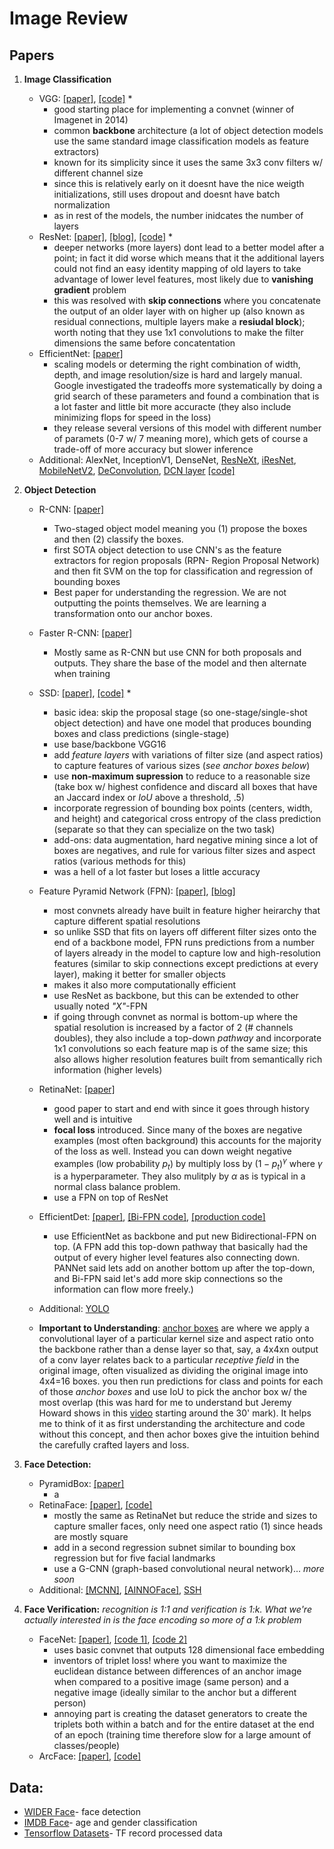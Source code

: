 # Image Review

## Papers
1. **Image Classification**
    * VGG: [[paper]](https://arxiv.org/pdf/1409.1556.pdf), [[code]](https://github.com/dragen1860/TensorFlow-2.x-Tutorials/blob/master/06-CIFAR-VGG/network.py) *
        * good starting place for implementing a convnet (winner of Imagenet in 2014)
        * common **backbone** architecture (a lot of object detection models use the same standard image classification models as feature extractors)
        * known for its simplicity since it uses the same 3x3 conv filters w/ different channel size
        * since this is relatively early on it doesnt have the nice weigth initializations, still uses dropout and doesnt have batch normalization
        * as in rest of the models, the number inidcates the number of layers
    * ResNet: [[paper]](https://arxiv.org/pdf/1512.03385.pdf), [[blog]](https://towardsdatascience.com/residual-blocks-building-blocks-of-resnet-fd90ca15d6ec), [[code]](https://github.com/calmisential/TensorFlow2.0_ResNet/tree/master/models) *
        * deeper networks (more layers) dont lead to a better model after a point; in fact it did worse which means that it the additional layers could not find an easy identity mapping of old layers to take advantage of lower level features, most likely due to **vanishing gradient** problem
        * this was resolved with **skip connections** where you concatenate the output of an older layer with on higher up (also known as residual connections, multiple layers make a **resiudal block**); worth noting that they use 1x1 convolutions to make the filter dimensions the same before concatentation
    * EfficientNet: [[paper]](https://arxiv.org/pdf/1905.11946v3.pdf)
        * scaling models or determing the right combination of width, depth, and image resolution/size is hard and largely manual. Google investigated the tradeoffs more systematically by doing a grid search of these parameters and found a combination that is a lot faster and little bit more accuracte (they also include minimizing flops for speed in the loss)
        * they release several versions of this model with different number of paramets (0-7 w/ 7 meaning more), which gets of course a trade-off of more accuracy but slower inference
    * Additional: AlexNet, InceptionV1, DenseNet, [ResNeXt](https://arxiv.org/pdf/1611.05431.pdf), [iResNet](https://arxiv.org/pdf/2004.04989.pdf), [MobileNetV2](https://arxiv.org/pdf/1801.04381.pdf), [DeConvolution](https://arxiv.org/pdf/1905.11926.pdf), [DCN layer](https://arxiv.org/pdf/1703.06211.pdf) [[code]](https://github.com/DHZS/tf-deformable-conv-layer/blob/master/nets/deformable_conv_layer.py)

2. **Object Detection**
    * R-CNN: [[paper]](https://arxiv.org/pdf/1311.2524.pdf)
        * Two-staged object model meaning you (1) propose the boxes and then (2) classify the boxes.
        * first SOTA object detection to use CNN's as the feature extractors for region proposals (RPN- Region Proposal Network) and then fit SVM on the top for classification and regression of bounding boxes
        * Best paper for understanding the regression. We are not outputting the points themselves. We are learning a transformation onto our anchor boxes. 
    * Faster R-CNN: [[paper]](https://arxiv.org/pdf/1506.01497.pdf)
        * Mostly same as R-CNN but use CNN for both proposals and outputs. They share the base of the model and then alternate when training
    * SSD: [[paper]](https://arxiv.org/pdf/1512.02325.pdf), [[code]](https://github.com/ChunML/ssd-tf2/blob/master/network.py) *
        * basic idea: skip the proposal stage (so one-stage/single-shot object detection) and have one model that produces bounding boxes and class predictions (single-stage)
        * use base/backbone VGG16
        * add *feature layers* with variations of filter size (and aspect ratios) to capture features of various sizes (*see anchor boxes below*)
        * use **non-maximum supression** to reduce to a reasonable size (take box w/ highest confidence and discard all boxes that have an Jaccard index or *IoU* above a threshold, .5)
        * incorporate regression of bounding box points (centers, width, and height) and categorical cross entropy of the class prediction (separate so that they can specialize on the two task)
        * add-ons: data augmentation, hard negative mining since a lot of boxes are negatives, and rule for various filter sizes and aspect ratios (various methods for this)
        * was a hell of a lot faster but loses a little accuracy
    * Feature Pyramid Network (FPN): [[paper]](https://arxiv.org/pdf/1612.03144.pdf), [[blog]](https://medium.com/@jonathan_hui/understanding-feature-pyramid-networks-for-object-detection-fpn-45b227b9106c)
        * most convnets already have built in feature higher heirarchy that capture different spatial resolutions
        * so unlike SSD that fits on layers off different filter sizes onto the end of a backbone model, FPN runs predictions from a number of layers already in the model to capture low and high-resolution features (similar to skip connections except predictions at every layer), making it better for smaller objects
        * makes it also more computationally efficient
        * use ResNet as backbone, but this can be extended to other usually noted *\"X\"*-FPN
        * if going through convnet as normal is bottom-up where the spatial resolution is increased by a factor of 2 (# channels doubles), they also include a top-down *pathway* and incorporate 1x1 convolutions so each feature map is of the same size; this also allows higher resolution features built from semantically rich information (higher levels) 
    * RetinaNet: [[paper]](https://arxiv.org/pdf/1708.02002.pdf)
        * good paper to start and end with since it goes through history well and is intuitive
        * **focal loss** introduced. Since many of the boxes are negative examples (most often background) this accounts for the majority of the loss as well. Instead you can down weight negative examples (low probability $p_{t}$) by multiply loss by $(1-p_{t})^\gamma$ where $\gamma$ is a hyperparameter. They also mulitply by $\alpha$ as is typical in a normal class balance problem.
        * use a FPN on top of ResNet
    * EfficientDet: [[paper]](https://arxiv.org/pdf/1911.09070.pdf), [[Bi-FPN code]](https://github.com/yongqyu/BiFPN-tf2/blob/master/layer.py), [[production code]](https://github.com/google/automl/tree/master/efficientdet)
        * use EfficientNet as backbone and put new Bidirectional-FPN on top. (A FPN add this top-down pathway that basically had the output of every higher level features also connecting down. PANNet said lets add on another bottom up after the top-down, and Bi-FPN said let's add more skip connections so the information can flow more freely.)
    
    * Additional: [YOLO](https://arxiv.org/pdf/1506.02640.pdf)
    * **Important to Understanding**: [anchor boxes](https://d2l.ai/chapter_computer-vision/anchor.html) are where we apply a convolutional layer of a particular kernel size and aspect ratio onto the backbone rather than a dense layer so that, say, a 4x4xn output of a conv layer relates back to a particular *receptive field* in the original image, often visualized as dividing the original image into 4x4=16 boxes. you then run predictions for class and points for each of those *anchor boxes* and use IoU to pick the anchor box w/ the most overlap (this was hard for me to understand but Jeremy Howard shows in this [video](youtube.com/watch?v=0frKXR-2PBY) starting around the 30' mark). It helps me to think of it as first understanding the architecture and code without this concept, and then achor boxes give the intuition behind the carefully crafted layers and loss.
    
3. **Face Detection:**
    * PyramidBox: [[paper]](https://arxiv.org/pdf/1803.07737v2.pdf)
        * a
    * RetinaFace: [[paper]](https://arxiv.org/pdf/1905.00641v2.pdf), [[code]](https://github.com/peteryuX/retinaface-tf2/blob/master/modules/models.py)
        * mostly the same as RetinaNet but reduce the stride and sizes to capture smaller faces, only need one aspect ratio (1) since heads are mostly square
        * add in a second regression subnet similar to bounding box regression but for five facial landmarks
        * use a G-CNN (graph-based convolutional neural network)... *more soon*
    * Additional: [[MCNN]](https://arxiv.org/ftp/arxiv/papers/1604/1604.02878.pdf), [[AINNOFace]](https://arxiv.org/pdf/1905.01585v3.pdf), [SSH](https://arxiv.org/pdf/1708.03979.pdf)

4. **Face Verification:**
    *recognition is 1:1 and verification is 1:k. What we're actually interested in is the face encoding so more of a 1:k problem*
    * FaceNet: [[paper]](https://arxiv.org/pdf/1503.03832.pdf), [[code 1]](https://github.com/sainimohit23/FaceNet-Real-Time-face-recognition/blob/master/train_triplet.py), [[code 2]](https://omoindrot.github.io/triplet-loss)
        * uses basic convnet that outputs 128 dimensional face embedding
        * inventors of triplet loss! where you want to maximize the euclidean distance between differences of an anchor image when compared to a positive image (same person) and a negative image (ideally similar to the anchor but a different person)
        * annoying part is creating the dataset generators to create the triplets both within a batch and for the entire dataset at the end of an epoch (training time therefore slow for a large amount of classes/people)
    * ArcFace: [[paper]](https://arxiv.org/pdf/1801.07698.pdf), [[code]](https://github.com.cnpmjs.org/peteryuX/arcface-tf2)
    
    
    
## Data:
* [WIDER Face](http://shuoyang1213.me/WIDERFACE/)- face detection
* [IMDB Face](https://data.vision.ee.ethz.ch/cvl/rrothe/imdb-wiki/)- age and gender classification
* [Tensorflow Datasets](https://www.tensorflow.org/datasets/catalog/overview)- TF record processed data